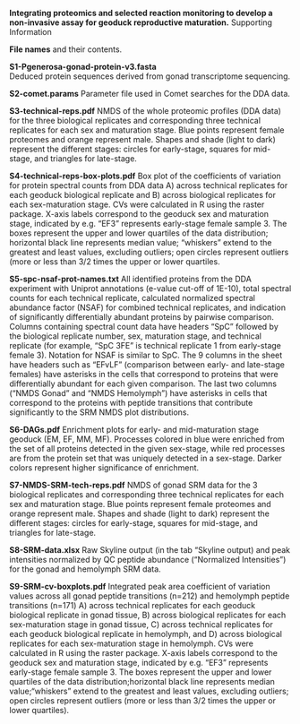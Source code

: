 **Integrating proteomics and selected reaction monitoring to develop a non-invasive assay for geoduck reproductive maturation.**
Supporting Information


**File names** and their contents.


**S1-Pgenerosa-gonad-protein-v3.fasta**  
Deduced protein sequences derived from gonad transcriptome sequencing.


**S2-comet.params** 
Parameter file used in Comet searches for the DDA data.


**S3-technical-reps.pdf**
NMDS of  the whole proteomic profiles (DDA data) for the three biological replicates and corresponding three technical replicates for each sex and maturation stage. Blue points represent female proteomes and orange represent male. Shapes and shade (light to dark) represent the different stages: circles for early-stage, squares for mid-stage, and triangles for late-stage.


**S4-technical-reps-box-plots.pdf**
Box plot of the coefficients of variation for protein spectral counts from DDA data A) across technical replicates for each geoduck biological replicate and B) across biological replicates for each sex-maturation stage. CVs were calculated in R using the raster package. X-axis labels correspond to the geoduck sex and maturation stage, indicated by e.g. “EF3” represents early-stage female sample 3. The boxes represent the upper and lower quartiles of the data distribution; horizontal black line represents median value; “whiskers” extend to the greatest and least values, excluding outliers; open circles represent outliers (more or less than 3/2 times the upper or lower quartiles.


**S5-spc-nsaf-prot-names.txt**
All identified proteins from the DDA experiment with Uniprot annotations (e-value cut-off of 1E-10), total spectral counts for each technical replicate, calculated normalized spectral abundance factor (NSAF) for combined technical replicates, and indication of significantly differentially abundant proteins by pairwise comparison. Columns containing spectral count data have headers “SpC” followed by the biological replicate number, sex, maturation stage, and technical replicate (for example, “SpC 3FE” is technical replicate 1 from early-stage female 3). Notation for NSAF is similar to SpC. The 9 columns in the sheet have headers such as “EFvLF” (comparison between early- and late-stage females) have asterisks in the cells that correspond to proteins that were differentially abundant for each given comparison. The last two columns (“NMDS Gonad” and “NMDS Hemolymph”) have asterisks in cells that correspond to the proteins with peptide transitions that contribute significantly to the SRM NMDS plot distributions.


**S6-DAGs.pdf**
Enrichment plots for early- and mid-maturation stage geoduck (EM, EF, MM, MF). Processes colored in blue were enriched from the set of all proteins detected in the given sex-stage, while red processes are from the protein set that was uniquely detected in a sex-stage. Darker colors represent higher significance of enrichment.


**S7-NMDS-SRM-tech-reps.pdf**
NMDS of gonad SRM data for the 3 biological replicates and corresponding three technical replicates for each sex and maturation stage. Blue points represent female proteomes and orange represent male. Shapes and shade (light to dark) represent the different stages: circles for early-stage, squares for mid-stage, and triangles for late-stage.


**S8-SRM-data.xlsx**
Raw Skyline output (in the tab “Skyline output) and peak intensities normalized by QC peptide abundance (“Normalized Intensities”) for the gonad and hemolymph SRM data. 


**S9-SRM-cv-boxplots.pdf**
Integrated peak area coefficient of variation values across all gonad peptide transitions (n=212) and hemolymph peptide transitions (n=171) A) across technical replicates for each geoduck biological replicate in gonad tissue, B) across biological replicates for each sex-maturation stage in gonad tissue, C) across technical replicates for each geoduck biological replicate in hemolymph, and D) across biological replicates for each sex-maturation stage in hemolymph. CVs were calculated in R using the raster package. X-axis labels correspond to the geoduck sex and maturation stage, indicated by e.g. “EF3” represents early-stage female sample 3. The boxes represent the upper and lower quartiles of the data distribution;horizontal black line represents median value;“whiskers” extend to the greatest and least values, excluding outliers; open circles represent outliers (more or less than 3/2 times the upper or lower quartiles).




